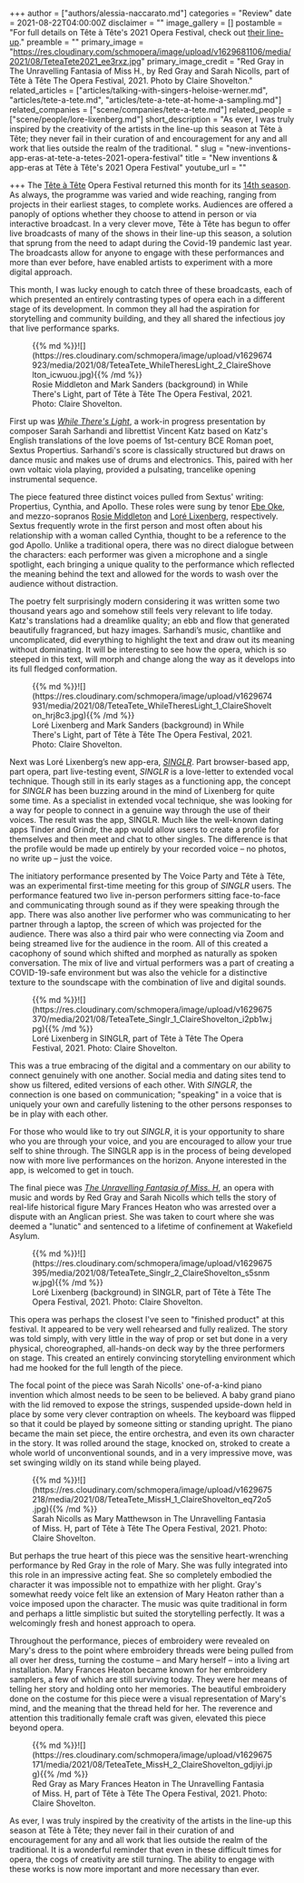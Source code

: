 +++
author = ["authors/alessia-naccarato.md"]
categories = "Review"
date = 2021-08-22T04:00:00Z
disclaimer = ""
image_gallery = []
postamble = "For full details on Tête à Tête's 2021 Opera Festival, check out [their line-up](https://www.tete-a-tete.org.uk/festival/tete-a-tete-the-opera-festival-2021/)."
preamble = ""
primary_image = "https://res.cloudinary.com/schmopera/image/upload/v1629681106/media/2021/08/TeteaTete2021_ee3rxz.jpg"
primary_image_credit = "Red Gray in The Unravelling Fantasia of Miss H., by Red Gray and Sarah Nicolls, part of Tête à Tête The Opera Festival, 2021. Photo by Claire Shovelton."
related_articles = ["articles/talking-with-singers-heloise-werner.md", "articles/tete-a-tete.md", "articles/tete-a-tete-at-home-a-sampling.md"]
related_companies = ["scene/companies/tete-a-tete.md"]
related_people = ["scene/people/lore-lixenberg.md"]
short_description = "As ever, I was truly inspired by the creativity of the artists in the line-up this season at Tête à Tête; they never fail in their curation of and encouragement for any and all work that lies outside the realm of the traditional. "
slug = "new-inventions-app-eras-at-tete-a-tetes-2021-opera-festival"
title = "New inventions & app-eras at Tête à Tête's 2021 Opera Festival"
youtube_url = ""

+++
The [Tête à Tête](/scene/companies/tete-a-tete/) Opera Festival returned this month for its [14th season](https://www.tete-a-tete.org.uk/festival/tete-a-tete-the-opera-festival-2021/). As always, the programme was varied and wide reaching, ranging from projects in their earliest stages, to complete works. Audiences are offered a panoply of options whether they choose to attend in person or via interactive broadcast. In a very clever move, Tête à Tête has begun to offer live broadcasts of many of the shows in their line-up this season, a solution that sprung from the need to adapt during the Covid-19 pandemic last year. The broadcasts allow for anyone to engage with these performances and more than ever before, have enabled artists to experiment with a more digital approach.

This month, I was lucky enough to catch three of these broadcasts, each of which presented an entirely contrasting types of opera each in a different stage of its development. In common they all had the aspiration for storytelling and community building, and they all shared the infectious joy that live performance sparks.

<figure data-type="image">{{% md %}}![](https://res.cloudinary.com/schmopera/image/upload/v1629674923/media/2021/08/TeteaTete_WhileTheresLight_2_ClaireShovelton_icwuou.jpg){{% /md %}}

<figcaption>Rosie Middleton and Mark Sanders (background) in While There's Light, part of Tête à Tête The Opera Festival, 2021. Photo: Claire Shovelton.</figcaption>

</figure>

First up was [_While There's Light_](https://www.tete-a-tete.org.uk/event/while-theres-light-ib/), a work-in progress presentation by composer Sarah Sarhandi and librettist Vincent Katz based on Katz's English translations of the love poems of 1st-century BCE Roman poet, Sextus Propertius. Sarhandi's score is classically structured but draws on dance music and makes use of drums and electronics. This, paired with her own voltaic viola playing, provided a pulsating, trancelike opening instrumental sequence.

The piece featured three distinct voices pulled from Sextus' writing: Propertius, Cynthia, and Apollo. These roles were sung by tenor [Ebe Oke](/scene/people/ebe-oke/), and mezzo-sopranos [Rosie Middleton](/scene/people/rosie-middleton/) and [Loré Lixenberg](/scene/people/lore-lixenberg/), respectively. Sextus frequently wrote in the first person and most often about his relationship with a woman called Cynthia, thought to be a reference to the god Apollo. Unlike a traditional opera, there was no direct dialogue between the characters: each performer was given a microphone and a single spotlight, each bringing a unique quality to the performance which reflected the meaning behind the text and allowed for the words to wash over the audience without distraction.

The poetry felt surprisingly modern considering it was written some two thousand years ago and somehow still feels very relevant to life today. Katz's translations had a dreamlike quality; an ebb and flow that generated beautifully fragranced, but hazy images. Sarhandi’s music, chantlike and uncomplicated, did everything to highlight the text and draw out its meaning without dominating. It will be interesting to see how the opera, which is so steeped in this text, will morph and change along the way as it develops into its full fledged conformation.

<figure data-type="image">{{% md %}}![](https://res.cloudinary.com/schmopera/image/upload/v1629674931/media/2021/08/TeteaTete_WhileTheresLight_1_ClaireShovelton_hrj8c3.jpg){{% /md %}}

<figcaption>Loré Lixenberg and Mark Sanders (background) in While There's Light, part of Tête à Tête The Opera Festival, 2021. Photo: Claire Shovelton.</figcaption>

</figure>

Next was Loré Lixenberg’s new app-era, [_SINGLR_](https://cockpitdirect.gn.apc.org/show/singlr). Part browser-based app, part opera, part live-testing event, _SINGLR_ is a love-letter to extended vocal technique. Though still in its early stages as a functioning app, the concept for _SINGLR_ has been buzzing around in the mind of Lixenberg for quite some time. As a specialist in extended vocal technique, she was looking for a way for people to connect in a genuine way through the use of their voices. The result was the app, SINGLR. Much like the well-known dating apps Tinder and Grindr, the app would allow users to create a profile for themselves and then meet and chat to other singles. The difference is that the profile would be made up entirely by your recorded voice – no photos, no write up – just the voice.

The initiatory performance presented by The Voice Party and Tête à Tête, was an experimental first-time meeting for this group of _SINGLR_ users. The performance featured two live in-person performers sitting face-to-face and communicating through sound as if they were speaking through the app. There was also another live performer who was communicating to her partner through a laptop, the screen of which was projected for the audience. There was also a third pair who were connecting via Zoom and being streamed live for the audience in the room. All of this created a cacophony of sound which shifted and morphed as naturally as spoken conversation. The mix of live and virtual performers was a part of creating a COVID-19-safe environment but was also the vehicle for a distinctive texture to the soundscape with the combination of live and digital sounds.

<figure data-type="image">{{% md %}}![](https://res.cloudinary.com/schmopera/image/upload/v1629675370/media/2021/08/TeteaTete_Singlr_1_ClaireShovelton_i2pb1w.jpg){{% /md %}}

<figcaption>Loré Lixenberg in SINGLR, part of Tête à Tête The Opera Festival, 2021. Photo: Claire Shovelton.</figcaption>

</figure>

This was a true embracing of the digital and a commentary on our ability to connect genuinely with one another. Social media and dating sites tend to show us filtered, edited versions of each other. With _SINGLR_, the connection is one based on communication; "speaking" in a voice that is uniquely your own and carefully listening to the other persons responses to be in play with each other.

For those who would like to try out _SINGLR_, it is your opportunity to share who you are through your voice, and you are encouraged to allow your true self to shine through. The SINGLR app is in the process of being developed now with more live performances on the horizon. Anyone interested in the app, is welcomed to get in touch.

The final piece was [_The Unravelling Fantasia of Miss. H_](https://www.tete-a-tete.org.uk/event/the-unravelling-fantasia-of-miss-h-live/), an opera with music and words by Red Gray and Sarah Nicolls which tells the story of real-life historical figure Mary Frances Heaton who was arrested over a dispute with an Anglican priest. She was taken to court where she was deemed a "lunatic" and sentenced to a lifetime of confinement at Wakefield Asylum.

<figure data-type="image">{{% md %}}![](https://res.cloudinary.com/schmopera/image/upload/v1629675395/media/2021/08/TeteaTete_Singlr_2_ClaireShovelton_s5snmw.jpg){{% /md %}}

<figcaption>Loré Lixenberg (background) in SINGLR, part of Tête à Tête The Opera Festival, 2021. Photo: Claire Shovelton.</figcaption>

</figure>

This opera was perhaps the closest I've seen to "finished product" at this festival. It appeared to be very well rehearsed and fully realized. The story was told simply, with very little in the way of prop or set but done in a very physical, choreographed, all-hands-on deck way by the three performers on stage. This created an entirely convincing storytelling environment which had me hooked for the full length of the piece.

The focal point of the piece was Sarah Nicolls' one-of-a-kind piano invention which almost needs to be seen to be believed. A baby grand piano with the lid removed to expose the strings, suspended upside-down held in place by some very clever contraption on wheels. The keyboard was flipped so that it could be played by someone sitting or standing upright. The piano became the main set piece, the entire orchestra, and even its own character in the story. It was rolled around the stage, knocked on, stroked to create a whole world of unconventional sounds, and in a very impressive move, was set swinging wildly on its stand while being played.

<figure data-type="image">{{% md %}}![](https://res.cloudinary.com/schmopera/image/upload/v1629675218/media/2021/08/TeteaTete_MissH_1_ClaireShovelton_eq72o5.jpg){{% /md %}}

<figcaption>Sarah Nicolls as Mary Matthewson in The Unravelling Fantasia of Miss. H, part of Tête à Tête The Opera Festival, 2021. Photo: Claire Shovelton.</figcaption>

</figure>

But perhaps the true heart of this piece was the sensitive heart-wrenching performance by Red Gray in the role of Mary. She was fully integrated into this role in an impressive acting feat. She so completely embodied the character it was impossible not to empathize with her plight. Gray's somewhat reedy voice felt like an extension of Mary Heaton rather than a voice imposed upon the character. The music was quite traditional in form and perhaps a little simplistic but suited the storytelling perfectly. It was a welcomingly fresh and honest approach to opera.

Throughout the performance, pieces of embroidery were revealed on Mary's dress to the point where embroidery threads were being pulled from all over her dress, turning the costume – and Mary herself – into a living art installation. Mary Frances Heaton became known for her embroidery samplers, a few of which are still surviving today. They were her means of telling her story and holding onto her memories. The beautiful embroidery done on the costume for this piece were a visual representation of Mary's mind, and the meaning that the thread held for her. The reverence and attention this traditionally female craft was given, elevated this piece beyond opera.

<figure data-type="image">{{% md %}}![](https://res.cloudinary.com/schmopera/image/upload/v1629675171/media/2021/08/TeteaTete_MissH_2_ClaireShovelton_gdjiyi.jpg){{% /md %}}

<figcaption>Red Gray as Mary Frances Heaton in The Unravelling Fantasia of Miss. H, part of Tête à Tête The Opera Festival, 2021. Photo: Claire Shovelton.</figcaption>

</figure>

As ever, I was truly inspired by the creativity of the artists in the line-up this season at Tête à Tête; they never fail in their curation of and encouragement for any and all work that lies outside the realm of the traditional. It is a wonderful reminder that even in these difficult times for opera, the cogs of creativity are still turning. The ability to engage with these works is now more important and more necessary than ever.